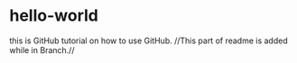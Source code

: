 # hello-world
this is GitHub tutorial on how to use GitHub.
//This part of readme is added while in Branch.//
